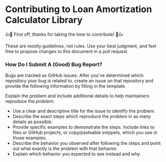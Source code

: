 # Contributing to Loan Amortization Calculator Library

👍🎉 First off, thanks for taking the time to contribute! 🎉👍

These are mostly guidelines, not rules. Use your best judgment, and feel free to propose changes to this document in a pull request.

### How Do I Submit A (Good) Bug Report?
Bugs are tracked as GitHub issues. After you've determined which repository your bug is related to, create an issue on that repository and provide the following information by filling in the template.

Explain the problem and include additional details to help maintainers reproduce the problem:

  * Use a clear and descriptive title for the issue to identify the problem.
  * Describe the exact steps which reproduce the problem in as many details as possible. 
  * Provide specific examples to demonstrate the steps. Include links to files or GitHub projects, or copy/pasteable snippets, which you use in those examples. 
  * Describe the behavior you observed after following the steps and point out what exactly is the problem with that behavior.
  * Explain which behavior you expected to see instead and why.
